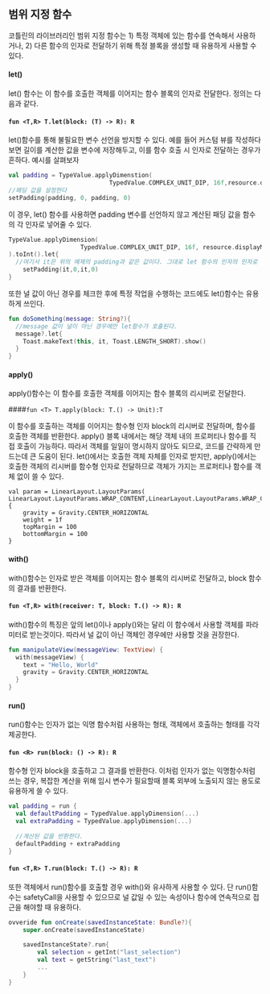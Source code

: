 ## 범위 지정 함수

코틀린의 라이브러리인 범위 지정 함수는 1) 특정 객체에 있는 함수를 연속해서 사용하거나, 2) 다른 함수의 인자로 전달하기 위해 특정 블록을 생성할 때 유용하게 사용할 수 있다.

#### let()

let() 함수는 이 함수를 호출한 객체를 이어지는 함수 블록의 인자로 전달한다. 정의는 다음과 같다.

#### `fun <T,R> T.let(block: (T) -> R): R`

let()함수를 통해 불필요한 변수 선언을 방지할 수 있다. 예를 들어 커스텀 뷰를 작성하다 보면 길이를 계산한 값을 변수에 저장해두고, 이를 함수 호출 시 인자로 전달하는 경우가 흔하다.  예시를 살펴보자 

```kotlin
val padding = TypeValue.applyDimenstion(
							TypedValue.COMPLEX_UNIT_DIP, 16f,resource.displayMetrics).toInt()
//패딩 값을 설정한다
setPadding(padding, 0, padding, 0)
```

이 경우, let() 함수를 사용하면 padding 변수를 선언하지 않고 계산된 패딩 값을 함수의 각 인자로 넣어줄 수 있다.

```kotlin
TypeValue.applyDimension(
					TypedValue.COMPLEX_UNIT_DIP, 16f, resource.displayMetrics
).toInt().let{
  //여기서 it은 위의 예제의 padding과 같은 값이다. 그대로 let 함수의 인자의 인자로 넘어온 것이다.
	setPadding(it,0,it,0)
}
```

또한 널 값이 아닌 경우를 체크한 후에 특정 작업을 수행하는 코드에도 let()함수는 유용하게 쓰인다.

```kotlin
fun doSomething(message: String?){
  //message	값이 널이 아닌 경우에만 let함수가 호출된다.
  message?.let{
    Toast.makeText(this, it, Toast.LENGTH_SHORT).show()
  }
}
```

#### apply()

apply()함수는 이 함수를 호출한 객체를 이어지는 함수 블록의 리시버로 전달한다. 

####`fun <T> T.apply(block: T.() -> Unit):T`

이 함수를 호출하는 객체를 이어지는 함수형 인자 block의 리시버로 전달하며, 함수를 호출한 객체를 반환한다. apply() 블록 내에서는 해당 객체 내의 프로퍼티나 함수를 직접 호출이 가능하다. 따라서 객체를 일일이 명시하지 않아도 되므로, 코드를 간략하게 만드는데 큰 도움이 된다. let()에서는 호출한 객체 자체를 인자로 받지만, apply()에서는 호출한 객체의 리시버를 함수형 인자로 전달하므로 객체가 가지는 프로퍼티나 함수를 객체 없이 쓸 수 있다.

```
val param = LinearLayout.LayoutParams(
LinearLayout.LayoutParams.WRAP_CONTENT,LinearLayout.LayoutParams.WRAP_CONTENT).apply {
	gravity = Gravity.CENTER_HORIZONTAL
	weight = 1f
	topMargin = 100
	bottomMargin = 100
}
```

#### with()

with()함수는 인자로 받은 객체를 이어지는 함수 블록의 리시버로 전달하고, block 함수의 결과를 반환한다.

#### `fun <T,R> with(receiver: T, block: T.() -> R): R`

with()함수의 특징은 앞의 let()이나 apply()와는 달리 이 함수에서 사용할 객체를 파라미터로 받는것이다. 따라서 널 값이 아닌 객체인 경우에만 사용할 것을 권장한다. 

```kotlin
fun manipulateView(messageView: TextView) {
  with(messageView) {
    text = "Hello, World"
    gravity = Gravity.CENTER_HORIZONTAL
  }
}
```

#### run()

run()함수는 인자가 없는 익명 함수처럼 사용하는 형태, 객체에서 호출하는 형태를 각각 제공한다.

#### `fun <R> run(block: () -> R): R` 

함수형 인자 block을 호출하고 그 결과를 반환한다.  이처럼 인자가 없는 익명함수처럼 쓰는 경우, 복잡한 계산을 위해 임시 변수가 필요할때 블록 외부에 노출되지 않는 용도로 유용하게 쓸 수 있다.

```kotlin
val padding = run {
  val defaultPadding = TypedValue.applyDimension(...)
  val extraPadding = TypedValue.applyDimension(...)
  
  //계산된 값을 반환한다.
  defaultPadding + extraPadding
}
```

#### `fun <T,R> T.run(block: T.() -> R): R`

또한 객체에서 run()함수를 호출할 경우 with()와 유사하게 사용할 수 있다. 단 run()함수는 safetyCall을 사용할 수 있으므로 널 값일 수 있는 속성이나 함수에 연속적으로 접근을 해야할 때 유용하다.

```kotlin
ovveride fun onCreate(savedInstanceState: Bundle?){
	super.onCreate(savedInstanceState)
	
	savedInstanceState?.run{
		val selection = getInt("last_selection")
		val text = getString("last_text")
		...
	}
}
```